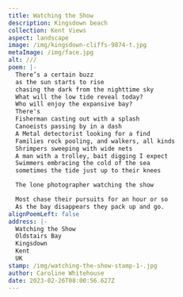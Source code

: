 ```yaml
---
title: Watching the Show
description: Kingsdown beach
collection: Kent Views
aspect: landscape
image: /img/kingsdown-cliffs-9874-t.jpg
metaImage: /img/face.jpg
alt: ///
poem: |-
  There’s a certain buzz
  as the sun starts to rise 
  chasing the dark from the nighttime sky
  What will the low tide reveal today?
  Who will enjoy the expansive bay?
  There's
  Fisherman casting out with a splash
  Canoeists passing by in a dash
  A Metal detectorist looking for a find
  Families rock pooling, and walkers, all kinds
  Shrimpers sweeping with wide nets
  A man with a trolley, bait digging I expect
  Swimmers embracing the cold of the sea
  sometimes the tide just up to their knees

  The lone photographer watching the show

  Most chase their pursuits for an hour or so
  As the bay disappears they pack up and go.
alignPoemLeft: false
address: |-
  Watching the Show
  Oldstairs Bay
  Kingsdown
  Kent
  UK
stamp: /img/watching-the-show-stamp-1-.jpg
author: Caroline Whitehouse
date: 2023-02-26T08:00:56.627Z
---
```

